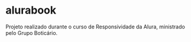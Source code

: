 # alurabook
Projeto realizado durante o curso de Responsividade da Alura, ministrado pelo Grupo Boticário.
